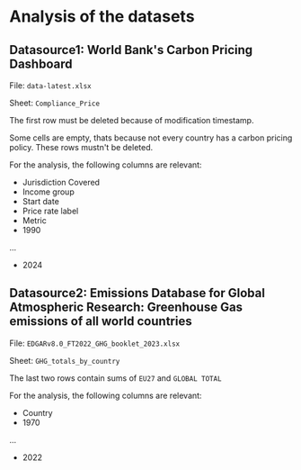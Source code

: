 # Analysis of the datasets 

## Datasource1: World Bank's Carbon Pricing Dashboard
File: `data-latest.xlsx`

Sheet: `Compliance_Price`

The first row must be deleted because of modification timestamp.

Some cells are empty, thats because not every country has a carbon pricing policy. These rows mustn't be deleted.

For the analysis, the following columns are relevant:
- Jurisdiction Covered
- Income group
- Start date
- Price rate label
- Metric
- 1990

...
- 2024





## Datasource2: Emissions Database for Global Atmospheric Research: Greenhouse Gas emissions of all world countries
File: `EDGARv8.0_FT2022_GHG_booklet_2023.xlsx`

Sheet: `GHG_totals_by_country`

The last two rows contain sums of `EU27` and `GLOBAL TOTAL`


For the analysis, the following columns are relevant:
- Country
- 1970

...

- 2022